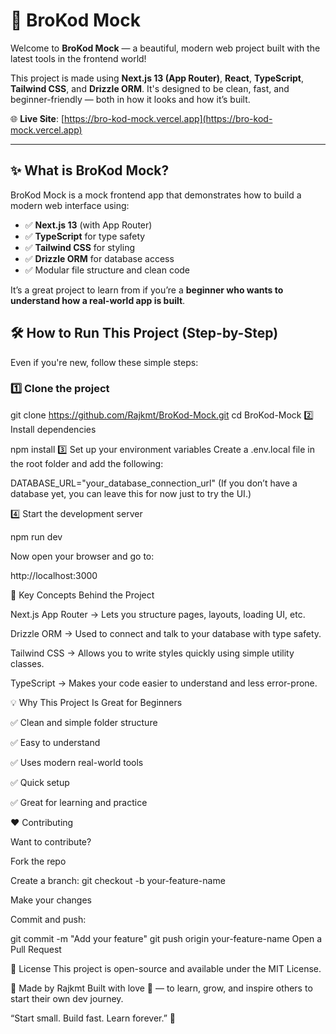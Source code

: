 # 🌟 BroKod Mock

Welcome to **BroKod Mock** — a beautiful, modern web project built with the latest tools in the frontend world!

This project is made using **Next.js 13 (App Router)**, **React**, **TypeScript**, **Tailwind CSS**, and **Drizzle ORM**. It's designed to be clean, fast, and beginner-friendly — both in how it looks and how it’s built.

🌐 **Live Site**: [https://bro-kod-mock.vercel.app](https://bro-kod-mock.vercel.app)

---

## ✨ What is BroKod Mock?

BroKod Mock is a mock frontend app that demonstrates how to build a modern web interface using:

- ✅ **Next.js 13** (with App Router)
- ✅ **TypeScript** for type safety
- ✅ **Tailwind CSS** for styling
- ✅ **Drizzle ORM** for database access
- ✅ Modular file structure and clean code

It’s a great project to learn from if you’re a **beginner who wants to understand how a real-world app is built**.

## 🛠️ How to Run This Project (Step-by-Step)

Even if you're new, follow these simple steps:

### 1️⃣ Clone the project

git clone https://github.com/Rajkmt/BroKod-Mock.git
cd BroKod-Mock
2️⃣ Install dependencies

npm install
3️⃣ Set up your environment variables
Create a .env.local file in the root folder and add the following:


DATABASE_URL="your_database_connection_url"
(If you don’t have a database yet, you can leave this for now just to try the UI.)

4️⃣ Start the development server

npm run dev

Now open your browser and go to:

http://localhost:3000

🧠 Key Concepts Behind the Project

Next.js App Router → Lets you structure pages, layouts, loading UI, etc.

Drizzle ORM → Used to connect and talk to your database with type safety.

Tailwind CSS → Allows you to write styles quickly using simple utility classes.

TypeScript → Makes your code easier to understand and less error-prone.

💡 Why This Project Is Great for Beginners

✅ Clean and simple folder structure

✅ Easy to understand

✅ Uses modern real-world tools

✅ Quick setup

✅ Great for learning and practice

❤️ Contributing

Want to contribute?

Fork the repo

Create a branch: git checkout -b your-feature-name

Make your changes

Commit and push:

git commit -m "Add your feature"
git push origin your-feature-name
Open a Pull Request

📃 License
This project is open-source and available under the MIT License.

🙌 Made by Rajkmt
Built with love 💖 — to learn, grow, and inspire others to start their own dev journey.

“Start small. Build fast. Learn forever.” 💫


